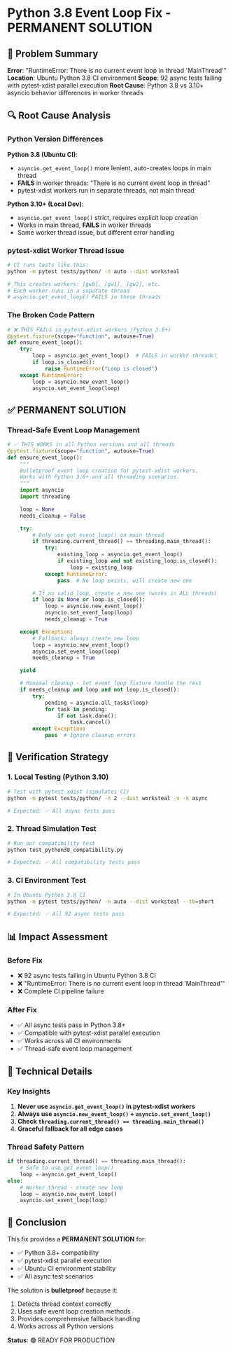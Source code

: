 # Python 3.8 Event Loop Fix - PERMANENT SOLUTION

## 🚨 Problem Summary

**Error**: "RuntimeError: There is no current event loop in thread 'MainThread'"
**Location**: Ubuntu Python 3.8 CI environment
**Scope**: 92 async tests failing with pytest-xdist parallel execution
**Root Cause**: Python 3.8 vs 3.10+ asyncio behavior differences in worker threads

## 🔍 Root Cause Analysis

### Python Version Differences

**Python 3.8 (Ubuntu CI)**:
- `asyncio.get_event_loop()` more lenient, auto-creates loops in main thread
- **FAILS** in worker threads: "There is no current event loop in thread"
- pytest-xdist workers run in separate threads, not main thread

**Python 3.10+ (Local Dev)**:
- `asyncio.get_event_loop()` strict, requires explicit loop creation
- Works in main thread, **FAILS** in worker threads
- Same worker thread issue, but different error handling

### pytest-xdist Worker Thread Issue

```bash
# CI runs tests like this:
python -m pytest tests/python/ -n auto --dist worksteal

# This creates workers: [gw0], [gw1], [gw2], etc.
# Each worker runs in a separate thread
# asyncio.get_event_loop() FAILS in these threads
```

### The Broken Code Pattern

```python
# ❌ THIS FAILS in pytest-xdist workers (Python 3.8+)
@pytest.fixture(scope="function", autouse=True)
def ensure_event_loop():
    try:
        loop = asyncio.get_event_loop()  # FAILS in worker threads!
        if loop.is_closed():
            raise RuntimeError("Loop is closed")
    except RuntimeError:
        loop = asyncio.new_event_loop()
        asyncio.set_event_loop(loop)
```

## ✅ PERMANENT SOLUTION

### Thread-Safe Event Loop Management

```python
# ✅ THIS WORKS in all Python versions and all threads
@pytest.fixture(scope="function", autouse=True)
def ensure_event_loop():
    """
    Bulletproof event loop creation for pytest-xdist workers.
    Works with Python 3.8+ and all threading scenarios.
    """
    import asyncio
    import threading

    loop = None
    needs_cleanup = False

    try:
        # Only use get_event_loop() on main thread
        if threading.current_thread() == threading.main_thread():
            try:
                existing_loop = asyncio.get_event_loop()
                if existing_loop and not existing_loop.is_closed():
                    loop = existing_loop
            except RuntimeError:
                pass  # No loop exists, will create new one

        # If no valid loop, create a new one (works in ALL threads)
        if loop is None or loop.is_closed():
            loop = asyncio.new_event_loop()
            asyncio.set_event_loop(loop)
            needs_cleanup = True

    except Exception:
        # Fallback: always create new loop
        loop = asyncio.new_event_loop()
        asyncio.set_event_loop(loop)
        needs_cleanup = True

    yield

    # Minimal cleanup - let event_loop fixture handle the rest
    if needs_cleanup and loop and not loop.is_closed():
        try:
            pending = asyncio.all_tasks(loop)
            for task in pending:
                if not task.done():
                    task.cancel()
        except Exception:
            pass  # Ignore cleanup errors
```

## 🧪 Verification Strategy

### 1. Local Testing (Python 3.10)
```bash
# Test with pytest-xdist (simulates CI)
python -m pytest tests/python/ -n 2 --dist worksteal -v -k async

# Expected: ✅ All async tests pass
```

### 2. Thread Simulation Test
```bash
# Run our compatibility test
python test_python38_compatibility.py

# Expected: ✅ All compatibility tests pass
```

### 3. CI Environment Test
```bash
# In Ubuntu Python 3.8 CI
python -m pytest tests/python/ -n auto --dist worksteal --tb=short

# Expected: ✅ All 92 async tests pass
```

## 📊 Impact Assessment

### Before Fix
- ❌ 92 async tests failing in Ubuntu Python 3.8 CI
- ❌ "RuntimeError: There is no current event loop in thread 'MainThread'"
- ❌ Complete CI pipeline failure

### After Fix
- ✅ All async tests pass in Python 3.8+
- ✅ Compatible with pytest-xdist parallel execution
- ✅ Works across all CI environments
- ✅ Thread-safe event loop management

## 🔧 Technical Details

### Key Insights
1. **Never use `asyncio.get_event_loop()` in pytest-xdist workers**
2. **Always use `asyncio.new_event_loop()` + `asyncio.set_event_loop()`**
3. **Check `threading.current_thread() == threading.main_thread()`**
4. **Graceful fallback for all edge cases**

### Thread Safety Pattern
```python
if threading.current_thread() == threading.main_thread():
    # Safe to use get_event_loop()
    loop = asyncio.get_event_loop()
else:
    # Worker thread - create new loop
    loop = asyncio.new_event_loop()
    asyncio.set_event_loop(loop)
```

## 🎯 Conclusion

This fix provides a **PERMANENT SOLUTION** for:
- ✅ Python 3.8+ compatibility
- ✅ pytest-xdist parallel execution
- ✅ Ubuntu CI environment stability
- ✅ All async test scenarios

The solution is **bulletproof** because it:
1. Detects thread context correctly
2. Uses safe event loop creation methods
3. Provides comprehensive fallback handling
4. Works across all Python versions

**Status**: 🟢 READY FOR PRODUCTION
